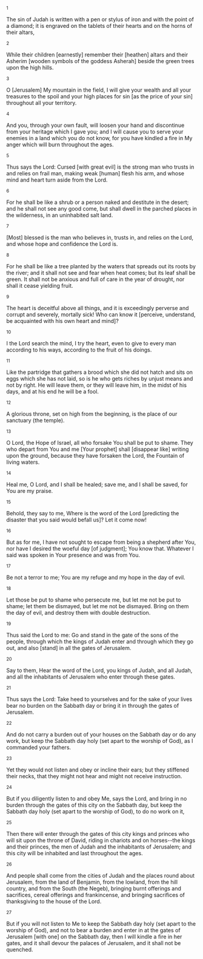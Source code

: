 <sup>1</sup> 

The sin of Judah is written with a pen or stylus of iron and with the point of a diamond; it is engraved on the tablets of their hearts and on the horns of their altars, 

<sup>2</sup> 

While their children [earnestly] remember their [heathen] altars and their Asherim [wooden symbols of the goddess Asherah] beside the green trees upon the high hills. 

<sup>3</sup> 

O [Jerusalem] My mountain in the field, I will give your wealth and all your treasures to the spoil and your high places for sin [as the price of your sin] throughout all your territory. 

<sup>4</sup> 

And you, through your own fault, will loosen your hand and discontinue from your heritage which I gave you; and I will cause you to serve your enemies in a land which you do not know, for you have kindled a fire in My anger which will burn throughout the ages. 

<sup>5</sup> 

Thus says the Lord: Cursed [with great evil] is the strong man who trusts in and relies on frail man, making weak [human] flesh his arm, and whose mind and heart turn aside from the Lord. 

<sup>6</sup> 

For he shall be like a shrub or a person naked and destitute in the desert; and he shall not see any good come, but shall dwell in the parched places in the wilderness, in an uninhabited salt land. 

<sup>7</sup> 

[Most] blessed is the man who believes in, trusts in, and relies on the Lord, and whose hope and confidence the Lord is. 

<sup>8</sup> 

For he shall be like a tree planted by the waters that spreads out its roots by the river; and it shall not see and fear when heat comes; but its leaf shall be green. It shall not be anxious and full of care in the year of drought, nor shall it cease yielding fruit. 

<sup>9</sup> 

The heart is deceitful above all things, and it is exceedingly perverse and corrupt and severely, mortally sick! Who can know it [perceive, understand, be acquainted with his own heart and mind]? 

<sup>10</sup> 

I the Lord search the mind, I try the heart, even to give to every man according to his ways, according to the fruit of his doings. 

<sup>11</sup> 

Like the partridge that gathers a brood which she did not hatch and sits on eggs which she has not laid, so is he who gets riches by unjust means and not by right. He will leave them, or they will leave him, in the midst of his days, and at his end he will be a fool. 

<sup>12</sup> 

A glorious throne, set on high from the beginning, is the place of our sanctuary (the temple). 

<sup>13</sup> 

O Lord, the Hope of Israel, all who forsake You shall be put to shame. They who depart from You and me [Your prophet] shall [disappear like] writing upon the ground, because they have forsaken the Lord, the Fountain of living waters. 

<sup>14</sup> 

Heal me, O Lord, and I shall be healed; save me, and I shall be saved, for You are my praise. 

<sup>15</sup> 

Behold, they say to me, Where is the word of the Lord [predicting the disaster that you said would befall us]? Let it come now! 

<sup>16</sup> 

But as for me, I have not sought to escape from being a shepherd after You, nor have I desired the woeful day [of judgment]; You know that. Whatever I said was spoken in Your presence and was from You. 

<sup>17</sup> 

Be not a terror to me; You are my refuge and my hope in the day of evil. 

<sup>18</sup> 

Let those be put to shame who persecute me, but let me not be put to shame; let them be dismayed, but let me not be dismayed. Bring on them the day of evil, and destroy them with double destruction. 

<sup>19</sup> 

Thus said the Lord to me: Go and stand in the gate of the sons of the people, through which the kings of Judah enter and through which they go out, and also [stand] in all the gates of Jerusalem. 

<sup>20</sup> 

Say to them, Hear the word of the Lord, you kings of Judah, and all Judah, and all the inhabitants of Jerusalem who enter through these gates. 

<sup>21</sup> 

Thus says the Lord: Take heed to yourselves and for the sake of your lives bear no burden on the Sabbath day or bring it in through the gates of Jerusalem. 

<sup>22</sup> 

And do not carry a burden out of your houses on the Sabbath day or do any work, but keep the Sabbath day holy (set apart to the worship of God), as I commanded your fathers. 

<sup>23</sup> 

Yet they would not listen and obey or incline their ears; but they stiffened their necks, that they might not hear and might not receive instruction. 

<sup>24</sup> 

But if you diligently listen to and obey Me, says the Lord, and bring in no burden through the gates of this city on the Sabbath day, but keep the Sabbath day holy (set apart to the worship of God), to do no work on it, 

<sup>25</sup> 

Then there will enter through the gates of this city kings and princes who will sit upon the throne of David, riding in chariots and on horses--the kings and their princes, the men of Judah and the inhabitants of Jerusalem; and this city will be inhabited and last throughout the ages. 

<sup>26</sup> 

And people shall come from the cities of Judah and the places round about Jerusalem, from the land of Benjamin, from the lowland, from the hill country, and from the South (the Negeb), bringing burnt offerings and sacrifices, cereal offerings and frankincense, and bringing sacrifices of thanksgiving to the house of the Lord. 

<sup>27</sup> 

But if you will not listen to Me to keep the Sabbath day holy (set apart to the worship of God), and not to bear a burden and enter in at the gates of Jerusalem [with one] on the Sabbath day, then I will kindle a fire in her gates, and it shall devour the palaces of Jerusalem, and it shall not be quenched.